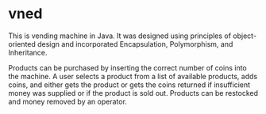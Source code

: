 # vned
This is vending machine in Java. It was designed using principles of object-oriented design and incorporated Encapsulation, Polymorphism, and Inheritance.

Products can be purchased by inserting the correct number of coins into the machine. A user selects a product from a list of available products, adds coins, and either gets the product or gets the coins returned if insufficient money was supplied or if the product is sold out. Products can be restocked and money removed by an operator.
